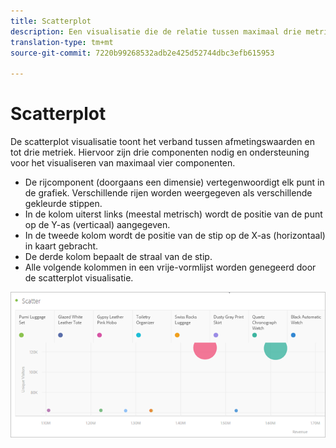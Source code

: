 ```yaml
---
title: Scatterplot
description: Een visualisatie die de relatie tussen maximaal drie metriek toont.
translation-type: tm+mt
source-git-commit: 7220b99268532adb2e425d52744dbc3efb615953

---
```



# Scatterplot

De scatterplot visualisatie toont het verband tussen afmetingswaarden en tot drie metriek. Hiervoor zijn drie componenten nodig en ondersteuning voor het visualiseren van maximaal vier componenten.

* De rijcomponent (doorgaans een dimensie) vertegenwoordigt elk punt in de grafiek. Verschillende rijen worden weergegeven als verschillende gekleurde stippen.
* In de kolom uiterst links (meestal metrisch) wordt de positie van de punt op de Y-as (verticaal) aangegeven.
* In de tweede kolom wordt de positie van de stip op de X-as (horizontaal) in kaart gebracht.
* De derde kolom bepaalt de straal van de stip.
* Alle volgende kolommen in een vrije-vormlijst worden genegeerd door de scatterplot visualisatie.

![Scatterplot](assets/scatter.png)
